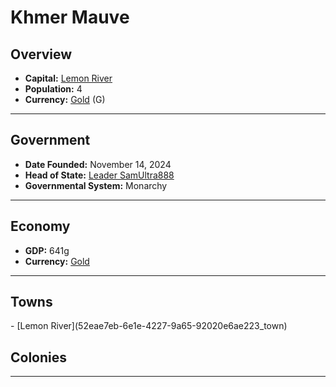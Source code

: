 <!--UNDEDITED FILE, remove this entire line if this file has been edited!-->
# <!--NAME-->Khmer Mauve<!--NAME-->

## Overview

- **Capital:** <!--CAPITAL_LINK-->[Lemon River](52eae7eb-6e1e-4227-9a65-92020e6ae223_town)<!--CAPITAL_LINK-->
- **Population:** <!--POPULATION-->4<!--POPULATION-->
- **Currency:** <!--CURRENCY_LINK-->[Gold](Gold_currency)<!--CURRENCY_LINK--> (<!--CURRENCY_ABV-->G<!--CURRENCY_ABV-->)

---

## Government

- **Date Founded:** <!--FOUNDED-->November 14, 2024<!--FOUNDED-->
- **Head of State:** <!--LEADER_TITLE_LINK-->[Leader SamUltra888](SamUltra888_user)<!--LEADER_TITLE_LINK-->
- **Governmental System:** <!--GOVERNMENT-->Monarchy<!--GOVERNMENT-->

---

## Economy

- **GDP:** <!--GDP-->641g<!--GDP-->
- **Currency:** <!--CURRENCY_LINK-->[Gold](Gold_currency)<!--CURRENCY_LINK-->

---

## Towns

<!--TOWNS-->- [Lemon River](52eae7eb-6e1e-4227-9a65-92020e6ae223_town)<!--TOWNS-->

## Colonies

<!--COLONIES--><!--COLONIES-->

---